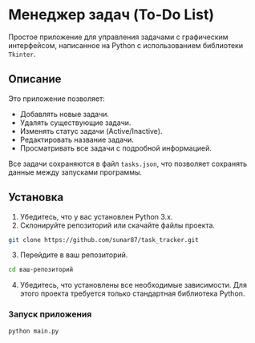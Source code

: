 # Менеджер задач (To-Do List)

Простое приложение для управления задачами с графическим интерфейсом, написанное на Python с использованием библиотеки `Tkinter`.

## Описание

Это приложение позволяет:
- Добавлять новые задачи.
- Удалять существующие задачи.
- Изменять статус задачи (Active/Inactive).
- Редактировать название задачи.
- Просматривать все задачи с подробной информацией.

Все задачи сохраняются в файл `tasks.json`, что позволяет сохранять данные между запусками программы.

## Установка

1. Убедитесь, что у вас установлен Python 3.x.
2. Склонируйте репозиторий или скачайте файлы проекта.

```bash
git clone https://github.com/sunar87/task_tracker.git
```
3. Перейдите в ваш репозиторий.

```bash
cd ваш-репозиторий
```

4. Убедитесь, что установлены все необходимые зависимости. Для этого проекта требуется только стандартная библиотека Python.

<h3>Запуск приложения</h3>

```bash
python main.py
```
